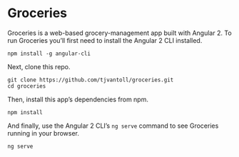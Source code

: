 # Groceries

Groceries is a web-based grocery-management app built with Angular 2. To run Groceries you’ll first need to install the Angular 2 CLI installed.

```
npm install -g angular-cli
```

Next, clone this repo.

```
git clone https://github.com/tjvantoll/groceries.git
cd groceries
```

Then, install this app’s dependencies from npm.

```
npm install
```

And finally, use the Angular 2 CLI’s `ng serve` command to see Groceries running in your browser.

```
ng serve
```